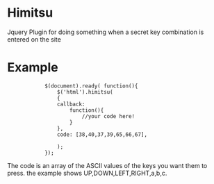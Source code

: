 Himitsu
=======

Jquery Plugin for doing something when a secret key combination is entered on the site

Example
=====
```
			$(document).ready( function(){
				$('html').himitsu(
				{
				callback:
					function(){
						//your code here!
					}
				},
				code: [38,40,37,39,65,66,67], 

				);
			});
```

The code is an array of the ASCII values of the keys you want them to press. the example shows UP,DOWN,LEFT,RIGHT,a,b,c.
